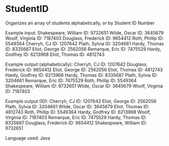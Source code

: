 # StudentID
Organizes an array of students alphabetically, or by Student ID Number

Example input: 
Shakespeare, William ID: 9732651
Wilde, Oscar ID: 3645679
Woolf, Virginia ID: 7187403
Douglass, Frederick ID: 9654412
Roth, Phillip ID: 5549364
Cherryh, CJ ID: 1207642
Plath, Sylvia ID: 3204661
Hardy, Thomas ID: 8335687
Eliot, George ID: 2562056
Remarque, Eric ID: 7475529
Hardy, Godfrey ID: 6213968
Eliot, Thomas ID: 4812743

Example output (alphabetically):
Cherryh, CJ ID: 1207642
Douglass, Frederick ID: 9654412
Eliot, George ID: 2562056
Eliot, Thomas ID: 4812743
Hardy, Godfrey ID: 6213968
Hardy, Thomas ID: 8335687
Plath, Sylvia ID: 3204661
Remarque, Eric ID: 7475529
Roth, Phillip ID: 5549364
Shakespeare, William ID: 9732651
Wilde, Oscar ID: 3645679
Woolf, Virginia ID: 7187403

Example output (ID):
Cherryh, CJ ID: 1207642
Eliot, George ID: 2562056
Plath, Sylvia ID: 3204661
Wilde, Oscar ID: 3645679
Eliot, Thomas ID: 4812743
Roth, Phillip ID: 5549364
Hardy, Godfrey ID: 6213968
Woolf, Virginia ID: 7187403
Remarque, Eric ID: 7475529
Hardy, Thomas ID: 8335687
Douglass, Frederick ID: 9654412
Shakespeare, William ID: 9732651

Language used: Java
